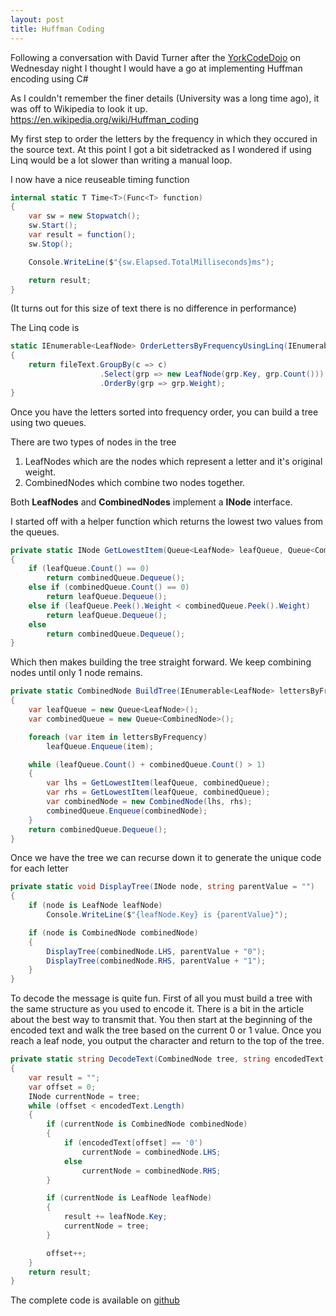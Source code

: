 ```yaml
---
layout: post
title: Huffman Coding
---
```


Following a conversation with David Turner after the [YorkCodeDojo](https://meetup.com/YorkCodeDojo) on Wednesday night I thought I would have a go at implementing Huffman encoding using C#

As I couldn't remember the finer details (University was a long time ago),  it was off to Wikipedia to look it up. https://en.wikipedia.org/wiki/Huffman_coding

My first step to order the letters by the frequency in which they occured in the source text.  At this point I got a bit sidetracked as I wondered if using Linq would be a lot slower than writing a manual loop.

I now have a nice reuseable timing function

```c#
internal static T Time<T>(Func<T> function)
{
    var sw = new Stopwatch();
    sw.Start();
    var result = function();
    sw.Stop();

    Console.WriteLine($"{sw.Elapsed.TotalMilliseconds}ms");

    return result;
}
```
(It turns out for this size of text there is no difference in performance)


The Linq code is 

```c#
static IEnumerable<LeafNode> OrderLettersByFrequencyUsingLinq(IEnumerable<char> fileText)
{
    return fileText.GroupBy(c => c)
                    .Select(grp => new LeafNode(grp.Key, grp.Count()))
                    .OrderBy(grp => grp.Weight);
}
```

Once you have the letters sorted into frequency order,  you can build a tree using two queues.

There are two types of nodes in the tree
1.  LeafNodes which are the nodes which represent a letter and it's original weight.  
2.  CombinedNodes which combine two nodes together.

Both __LeafNodes__ and __CombinedNodes__ implement a __INode__ interface.


I started off with a helper function which returns the lowest two values from the queues.

```c#
private static INode GetLowestItem(Queue<LeafNode> leafQueue, Queue<CombinedNode> combinedQueue)
{
    if (leafQueue.Count() == 0)
        return combinedQueue.Dequeue();
    else if (combinedQueue.Count() == 0)
        return leafQueue.Dequeue();
    else if (leafQueue.Peek().Weight < combinedQueue.Peek().Weight)
        return leafQueue.Dequeue();
    else
        return combinedQueue.Dequeue();
}
```

Which then makes building the tree straight forward.  We keep combining nodes until only 1 node remains.
```c#
private static CombinedNode BuildTree(IEnumerable<LeafNode> lettersByFrequency)
{
    var leafQueue = new Queue<LeafNode>();
    var combinedQueue = new Queue<CombinedNode>();

    foreach (var item in lettersByFrequency)
        leafQueue.Enqueue(item);

    while (leafQueue.Count() + combinedQueue.Count() > 1)
    {
        var lhs = GetLowestItem(leafQueue, combinedQueue);
        var rhs = GetLowestItem(leafQueue, combinedQueue);
        var combinedNode = new CombinedNode(lhs, rhs);
        combinedQueue.Enqueue(combinedNode);
    }
    return combinedQueue.Dequeue();
}
```

Once we have the tree we can recurse down it to generate the unique code for each letter
```c#
private static void DisplayTree(INode node, string parentValue = "")
{
    if (node is LeafNode leafNode)
        Console.WriteLine($"{leafNode.Key} is {parentValue}");

    if (node is CombinedNode combinedNode)
    {
        DisplayTree(combinedNode.LHS, parentValue + "0");
        DisplayTree(combinedNode.RHS, parentValue + "1");
    }
}
```


To decode the message is quite fun.  First of all you must build a tree with the same structure as you used to encode it.  There is a bit in the article about the best way to transmit that. You then start at the beginning of the encoded text and walk the tree based on the current 0 or 1 value.  Once you reach a leaf node, you output the character and return to the top of the tree.

```c#
private static string DecodeText(CombinedNode tree, string encodedText)
{
    var result = "";
    var offset = 0;
    INode currentNode = tree;
    while (offset < encodedText.Length)
    {
        if (currentNode is CombinedNode combinedNode)
        {
            if (encodedText[offset] == '0')
                currentNode = combinedNode.LHS;
            else
                currentNode = combinedNode.RHS;
        }

        if (currentNode is LeafNode leafNode)
        {
            result += leafNode.Key;
            currentNode = tree;
        }

        offset++;
    }
    return result;
}

```

The complete code is available on [github](https://github.com/DavidBetteridge/HuffmanCoding) 
